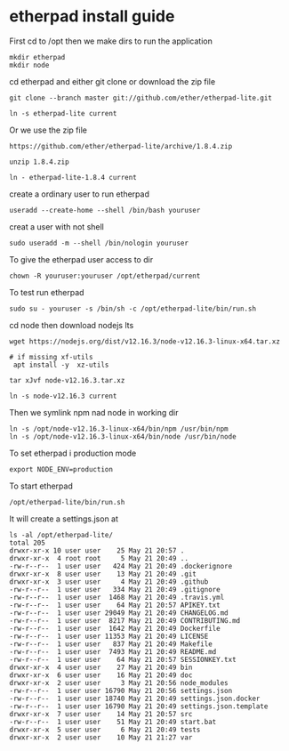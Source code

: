 # etherpad install guide

First cd to /opt then we make dirs to run the application
```
mkdir etherpad
mkdir node
```
cd etherpad and either git clone or download the zip file
```
git clone --branch master git://github.com/ether/etherpad-lite.git

ln -s etherpad-lite current 
````
Or we use the zip file
```
https://github.com/ether/etherpad-lite/archive/1.8.4.zip

unzip 1.8.4.zip

ln - etherpad-lite-1.8.4 current
```

create a ordinary user to run etherpad
```
useradd --create-home --shell /bin/bash youruser
```

creat a user with not shell
```
sudo useradd -m --shell /bin/nologin youruser
```
To give the etherpad user access to dir
```
chown -R youruser:youruser /opt/etherpad/current
```
To test run etherpad 
```
sudo su - youruser -s /bin/sh -c /opt/etherpad-lite/bin/run.sh
```
cd node then download nodejs lts
```
wget https://nodejs.org/dist/v12.16.3/node-v12.16.3-linux-x64.tar.xz

# if missing xf-utils 
 apt install -y  xz-utils
 
tar xJvf node-v12.16.3.tar.xz

ln -s node-v12.16.3 current  
```
Then we symlink npm nad node in working dir
```
ln -s /opt/node-v12.16.3-linux-x64/bin/npm /usr/bin/npm 
ln -s /opt/node-v12.16.3-linux-x64/bin/node /usr/bin/node
```

 To set etherpad i production mode
```
export NODE_ENV=production
```

To start etherpad
```
/opt/etherpad-lite/bin/run.sh
```

It will create a settings.json at 

```
ls -al /opt/etherpad-lite/
total 205
drwxr-xr-x 10 user user    25 May 21 20:57 .
drwxr-xr-x  4 root root     5 May 21 20:49 ..
-rw-r--r--  1 user user   424 May 21 20:49 .dockerignore
drwxr-xr-x  8 user user    13 May 21 20:49 .git
drwxr-xr-x  3 user user     4 May 21 20:49 .github
-rw-r--r--  1 user user   334 May 21 20:49 .gitignore
-rw-r--r--  1 user user  1468 May 21 20:49 .travis.yml
-rw-r--r--  1 user user    64 May 21 20:57 APIKEY.txt
-rw-r--r--  1 user user 29049 May 21 20:49 CHANGELOG.md
-rw-r--r--  1 user user  8217 May 21 20:49 CONTRIBUTING.md
-rw-r--r--  1 user user  1642 May 21 20:49 Dockerfile
-rw-r--r--  1 user user 11353 May 21 20:49 LICENSE
-rw-r--r--  1 user user   837 May 21 20:49 Makefile
-rw-r--r--  1 user user  7493 May 21 20:49 README.md
-rw-r--r--  1 user user    64 May 21 20:57 SESSIONKEY.txt
drwxr-xr-x  4 user user    27 May 21 20:49 bin
drwxr-xr-x  6 user user    16 May 21 20:49 doc
drwxr-xr-x  2 user user     3 May 21 20:56 node_modules
-rw-r--r--  1 user user 16790 May 21 20:56 settings.json
-rw-r--r--  1 user user 18740 May 21 20:49 settings.json.docker
-rw-r--r--  1 user user 16790 May 21 20:49 settings.json.template
drwxr-xr-x  7 user user    14 May 21 20:57 src
-rw-r--r--  1 user user    51 May 21 20:49 start.bat
drwxr-xr-x  5 user user     6 May 21 20:49 tests
drwxr-xr-x  2 user user    10 May 21 21:27 var
```



